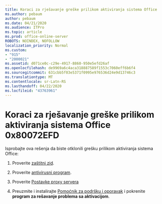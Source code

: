 ```yaml
---
title: Koraci za rješavanje greške prilikom aktiviranja sistema Office 0x80072EFD
ms.author: pebaum
author: pebaum
ms.date: 04/21/2020
ms.audience: ITPro
ms.topic: article
ms.prod: office-online-server
ROBOTS: NOINDEX, NOFOLLOW
localization_priority: Normal
ms.custom:
- "915"
- "2000021"
ms.assetid: d071ce0c-c29e-4917-8860-950e5efd26af
ms.openlocfilehash: de9969a6c4aca318887589f1553c7060eff6b6f4
ms.sourcegitcommit: 631cbb5f03e5371f0995e976536d24e9d13746c3
ms.translationtype: MT
ms.contentlocale: sr-Latn-RS
ms.lasthandoff: 04/22/2020
ms.locfileid: "43763961"
---
```

# <a name="steps-to-resolve-office-activation-error-0x80072efd"></a>Koraci za rješavanje greške prilikom aktiviranja sistema Office 0x80072EFD

Isprobajte ova rešenja da biste otklonili grešku prilikom aktiviranja sistema Office:
  
1. Proverite [zaštitni zid](https://support.office.com/article/0d23d3c0-c19c-4b2f-9845-5344fedc4380#BKMK_CheckFirewall).

2. Proverite [antivirusni program](https://support.office.com/article/0d23d3c0-c19c-4b2f-9845-5344fedc4380#BKMK_CheckAV).

3. Proverite [Postavke proxy servera](https://support.office.com/article/0d23d3c0-c19c-4b2f-9845-5344fedc4380#BKMK_CheckProxy)

4. Preuzmite i instalirajte [Pomoćnik za podršku i oporavak](https://aka.ms/SARA-OfficeActivation-Alchemy) i pokrenite **program za rešavanje problema sa aktivacijom**.

